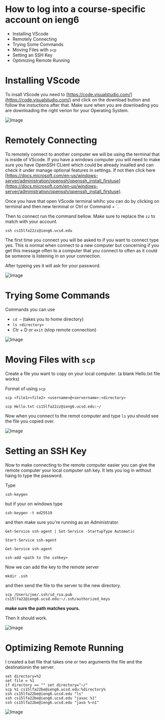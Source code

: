 # How to log into a course-specific account on ieng6

- Installing VScode
- Remotely Connecting
- Trying Some Commands
- Moving Files with `scp`
- Setting an SSH Key
- Optimizing Remote Running

# Installing VScode

To insall VScode you need to [https://code.visualstudio.com/](https://code.visualstudio.com/) and click on the download button and follow the instuctions after that.
Make sure when you are downloading you are downloading the right verion for your Operating System. 

![Image](/IMAGES/VScodeDownloadPage.PNG)

# Remotely Connecting

To remotely connect to another computer we will be using the terminal that is inside of VScode. If you have a windows computer you will need to make sure you have OpenSSH CLient which could be already insalled and can check it under manage optional features in settings. If not then click here [https://docs.microsoft.com/en-us/windows-server/administration/openssh/openssh_install_firstuse](https://docs.microsoft.com/en-us/windows-server/administration/openssh/openssh_install_firstuse).

Once you have that open VScode terminal whihc you can do by clicking on terminal and then new terminal or Ctrl or Command + `.

Then to connect run the command bellow. Make sure to replace the `zz` to match with your account.

`ssh cs15lfa22zz@ieng6.ucsd.edu`

The first time you connect you will be asked to if you want to connect type yes. This is normal when connect to a new computer but concerning if you get this message often to a computer that you connect to often as it could be someone is listening in on your connection.

After typeing yes it will ask for your password.

![Image](/IMAGES/RemoteConnecting.PNG)

# Trying Some Commands

Commands you can use 

- `cd ~` (takes you to home directory)
- `ls <directory>`
- Ctr + D or `exit` (stop remote connection)

![Image](/IMAGES/SomeCommands.PNG)

# Moving Files with `scp`

Create a file you want to copy on your local computer. (a blank Hello.txt file works)

Format of using `scp`

`scp <file1><file2> <username>@<servername>:<directory>`

`scp Hello.txt cs15lfa22zz@ieng6.ucsd.edu:~/`

Now when you connect to the remot computer and type `ls` you should see the file you copied over.

![Image](/IMAGES/CopyFilesSSH.PNG)

# Setting an SSH Key

Now to make connecting to the remote computer easier you can give the remote computer your local computer ssh key. It lets you log in without haing to type the password.

Type

`ssh-keygen`

but if your on windows type

`ssh-keygen -t ed25519`

and then make sure you're running as an Administrator.
```
Get-Service ssh-agent | Set-Service -StartupType Automatic

Start-Service ssh-agent

Get-Service ssh-agent

ssh-add <path to the sshkey>
```

Now we can add the key to the remote server

`mkdir .ssh`

and then send the file to the server to the new directory.

`scp /Users/joe/.ssh/id_rsa.pub cs15lfa22@ieng6.ucsd.edu:~/.ssh/authorized_keys`

**make sure the path matches yours.**

Then it should work.

![Image](/IMAGES/SSHKeyNoPass.PNG)

# Optimizing Remote Running

I created a bat file that takes one or two arguments the file and the  destinationin the server.

```
set directory=%2
set file = %1
if directory == "" set directory="~/"
scp %1 cs15lfa22be@ieng6.ucsd.edu:%directory%
ssh cs15lfa22be@ieng6.ucsd.edu "ls" 
ssh cs15lfa22be@ieng6.ucsd.edu "javac %1" 
ssh cs15lfa22be@ieng6.ucsd.edu "java %~n1" 
```

![Image](/IMAGES/copybat.PNG)
